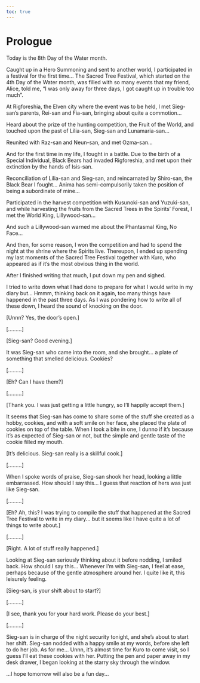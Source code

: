 ```yaml
---
toc: true
---
```


# Prologue

Today is the 8th Day of the Water month.

Caught up in a Hero Summoning and sent to another world, I participated in a
festival for the first time... The Sacred Tree Festival, which started on the
4th Day of the Water month, was filled with so many events that my friend,
Alice, told me, “I was only away for three days, I got caught up in trouble too
much”.

At Rigforeshia, the Elven city where the event was to be held, I met Sieg-san’s
parents, Rei-san and Fia-san, bringing about quite a commotion...

Heard about the prize of the hunting competition, the Fruit of the World, and
touched upon the past of Lilia-san, Sieg-san and Lunamaria-san...

Reunited with Raz-san and Neun-san, and met Ozma-san...

And for the first time in my life, I fought in a battle. Due to the birth of a
Special Individual, Black Bears had invaded Rigforeshia, and met upon their
extinction by the hands of Isis-san.

Reconciliation of Lilia-san and Sieg-san, and reincarnated by Shiro-san, the
Black Bear I fought... Anima has semi-compulsorily taken the position of being a
subordinate of mine...

Participated in the harvest competition with Kusunoki-san and Yuzuki-san, and
while harvesting the fruits from the Sacred Trees in the Spirits’ Forest, I met
the World King, Lillywood-san...

And such a Lillywood-san warned me about the Phantasmal King, No Face...

And then, for some reason, I won the competition and had to spend the night at
the shrine where the Spirits live. Thereupon, I ended up spending my last
moments of the Sacred Tree Festival together with Kuro, who appeared as if it’s
the most obvious thing in the world.

After I finished writing that much, I put down my pen and sighed.

I tried to write down what I had done to prepare for what I would write in my
diary but... Hmmm, thinking back on it again, too many things have happened in
the past three days. As I was pondering how to write all of these down, I heard
the sound of knocking on the door.

[Unnn? Yes, the door’s open.]

[.........]

[Sieg-san? Good evening.]

It was Sieg-san who came into the room, and she brought... a plate of something
that smelled delicious. Cookies?

[.........]

[Eh? Can I have them?]

[.........]

[Thank you. I was just getting a little hungry, so I’ll happily accept them.]

It seems that Sieg-san has come to share some of the stuff she created as a
hobby, cookies, and with a soft smile on her face, she placed the plate of
cookies on top of the table. When I took a bite in one, I dunno if it’s because
it’s as expected of Sieg-san or not, but the simple and gentle taste of the
cookie filled my mouth.

[It’s delicious. Sieg-san really is a skillful cook.]

[.........]

When I spoke words of praise, Sieg-san shook her head, looking a little
embarrassed. How should I say this... I guess that reaction of hers was just
like Sieg-san.

[.........]

[Eh? Ah, this? I was trying to compile the stuff that happened at the Sacred
Tree Festival to write in my diary... but it seems like I have quite a lot of
things to write about.]

[.........]

[Right. A lot of stuff really happened.]

Looking at Sieg-san seriously thinking about it before nodding, I smiled back.
How should I say this... Whenever I’m with Sieg-san, I feel at ease, perhaps
because of the gentle atmosphere around her. I quite like it, this leisurely
feeling.

[Sieg-san, is your shift about to start?]

[.........]

[I see, thank you for your hard work. Please do your best.]

[.........]

Sieg-san is in charge of the night security tonight, and she’s about to start
her shift. Sieg-san nodded with a happy smile at my words, before she left to do
her job. As for me... Unnn, it’s almost time for Kuro to come visit, so I guess
I’ll eat these cookies with her. Putting the pen and paper away in my desk
drawer, I began looking at the starry sky through the window.

...I hope tomorrow will also be a fun day...
